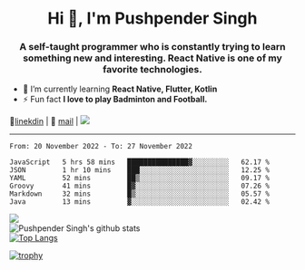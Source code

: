 <h1 align="center">Hi 👋, I'm Pushpender Singh</h1>
<h3 align="center">A self-taught programmer who is constantly trying to learn something new and interesting. React Native is one of my favorite technologies.</h3>

- 🌱 I’m currently learning **React Native, Flutter, Kotlin**
- ⚡ Fun fact **I love to play Badminton and Football.**

👔[linekdin](https://www.linkedin.com/in/pushpender-singh-240061202/) | 📧 [mail](mailto:pushpendersingh@p2devs.com) | ![](https://komarev.com/ghpvc/?username=pushpender-singh-ap&color=blue)


---

<!--START_SECTION:waka-->

```text
From: 20 November 2022 - To: 27 November 2022

JavaScript   5 hrs 58 mins   ███████████████▓░░░░░░░░░   62.17 %
JSON         1 hr 10 mins    ███░░░░░░░░░░░░░░░░░░░░░░   12.25 %
YAML         52 mins         ██▒░░░░░░░░░░░░░░░░░░░░░░   09.17 %
Groovy       41 mins         █▓░░░░░░░░░░░░░░░░░░░░░░░   07.26 %
Markdown     32 mins         █▒░░░░░░░░░░░░░░░░░░░░░░░   05.57 %
Java         13 mins         ▓░░░░░░░░░░░░░░░░░░░░░░░░   02.42 %
```

<!--END_SECTION:waka-->

<img align="left" src="https://github-readme-streak-stats.herokuapp.com/?user=pushpender-singh-ap&theme=dark" /></br>
![Pushpender Singh's github stats](https://github-readme-stats.vercel.app/api?username=pushpender-singh-ap&show_icons=true&theme=radical&count_private=true)</br>
[![Top Langs](https://github-readme-stats.vercel.app/api/top-langs/?username=pushpender-singh-ap&theme=radical)](https://github.com/pushpender-singh-ap/github-readme-stats)

[![trophy](https://github-profile-trophy.vercel.app/?username=pushpender-singh-ap&theme=radical)](https://github.com/pushpender-singh-ap/pushpender-singh-ap)
